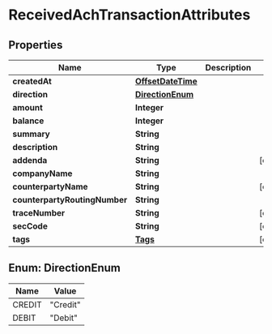# ReceivedAchTransactionAttributes

## Properties
Name | Type | Description | Notes
------------ | ------------- | ------------- | -------------
**createdAt** | [**OffsetDateTime**](OffsetDateTime.md) |  | 
**direction** | [**DirectionEnum**](#DirectionEnum) |  | 
**amount** | **Integer** |  | 
**balance** | **Integer** |  | 
**summary** | **String** |  | 
**description** | **String** |  | 
**addenda** | **String** |  |  [optional]
**companyName** | **String** |  | 
**counterpartyName** | **String** |  |  [optional]
**counterpartyRoutingNumber** | **String** |  | 
**traceNumber** | **String** |  |  [optional]
**secCode** | **String** |  |  [optional]
**tags** | [**Tags**](Tags.md) |  |  [optional]

<a name="DirectionEnum"></a>
## Enum: DirectionEnum
Name | Value
---- | -----
CREDIT | &quot;Credit&quot;
DEBIT | &quot;Debit&quot;
